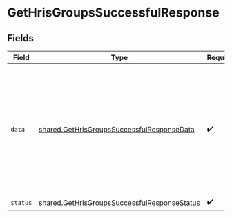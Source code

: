 # GetHrisGroupsSuccessfulResponse


## Fields

| Field                                                                                                                                                                                                                                                                                                                                            | Type                                                                                                                                                                                                                                                                                                                                             | Required                                                                                                                                                                                                                                                                                                                                         | Description                                                                                                                                                                                                                                                                                                                                      | Example                                                                                                                                                                                                                                                                                                                                          |
| ------------------------------------------------------------------------------------------------------------------------------------------------------------------------------------------------------------------------------------------------------------------------------------------------------------------------------------------------ | ------------------------------------------------------------------------------------------------------------------------------------------------------------------------------------------------------------------------------------------------------------------------------------------------------------------------------------------------ | ------------------------------------------------------------------------------------------------------------------------------------------------------------------------------------------------------------------------------------------------------------------------------------------------------------------------------------------------ | ------------------------------------------------------------------------------------------------------------------------------------------------------------------------------------------------------------------------------------------------------------------------------------------------------------------------------------------------ | ------------------------------------------------------------------------------------------------------------------------------------------------------------------------------------------------------------------------------------------------------------------------------------------------------------------------------------------------ |
| `data`                                                                                                                                                                                                                                                                                                                                           | [shared.GetHrisGroupsSuccessfulResponseData](../../models/shared/gethrisgroupssuccessfulresponsedata.md)                                                                                                                                                                                                                                         | :heavy_check_mark:                                                                                                                                                                                                                                                                                                                               | N/A                                                                                                                                                                                                                                                                                                                                              | {<br/>"next": "eyJwYWdlIjoxMiwibm90ZSI6InRoaXMgaXMganVzdCBhbiBleGFtcGxlIGFuZCBub3QgcmVwcmVzZW50YXRpdmUgZm9yIGEgcmVhbCBjdXJzb3IhIn0=",<br/>"results": [<br/>{<br/>"id": "4B9bKBpX5tnwjiG93TAqF7ci",<br/>"name": "Customer Success",<br/>"remote_id": "49",<br/>"changed_at": "2022-08-07T14:01:29.196Z",<br/>"remote_deleted_at": null,<br/>"type": "TEAM",<br/>"remote_data": null<br/>}<br/>]<br/>} |
| `status`                                                                                                                                                                                                                                                                                                                                         | [shared.GetHrisGroupsSuccessfulResponseStatus](../../models/shared/gethrisgroupssuccessfulresponsestatus.md)                                                                                                                                                                                                                                     | :heavy_check_mark:                                                                                                                                                                                                                                                                                                                               | N/A                                                                                                                                                                                                                                                                                                                                              |                                                                                                                                                                                                                                                                                                                                                  |